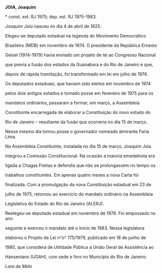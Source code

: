 **JOIA, Joaquim**



\* const. est. RJ 1975; dep. est. RJ 1975-1983.



*Joaquim Joia* nasceu no dia 4 de abril de 1925.



Elegeu-se deputado estadual na legenda do Movimento Democrático

Brasileiro (MDB) em novembro de 1974. O presidente da República Ernesto

Geisel (1974-1979) havia enviado um projeto de lei ao Congresso Nacional

que previa a fusão dos estados da Guanabara e do Rio de Janeiro e que,

depois de rápida tramitação, foi transformado em lei em julho de 1974.

Os deputados estaduais, que haviam sido eleitos em novembro de 1974

pelos dois antigos estados e tomado posse em fevereiro de 1975 para os

mandatos ordinários, passaram a formar, em março, a Assembleia

Constituinte encarregada de elaborar a Constituição do novo estado do

Rio de Janeiro – resultante da fusão que ocorreria no dia 15 de março.

Nesse mesmo dia tomou posse o governador nomeado almirante Faria Lima.



Na Assembleia Constituinte, instalada no dia 15 de março, Joaquim Joia

integrou a Comissão Constitucional. Na ocasião a maioria emedebista era

ligada a Chagas Freitas e defendia que não se prolongassem no tempo os

trabalhos constituintes. Em apenas quatro meses a nova Carta foi

finalizada. Com a promulgação da nova Constituição estadual em 23 de

julho de 1975, retornou ao exercício do mandato ordinário na Assembleia

Legislativa do Estado do Rio de Janeiro (ALERJ).



Reelegeu-se deputado estadual em novembro de 1978. Foi empossado no ano

seguinte e exerceu o mandato até o início de 1983. Nessa legislatura

elaborou o Projeto de Lei n^o^ 175/1979, publicado em 18 de junho de

1980, que considera de Utilidade Pública a União Geral de Assistência ao

Hanseniano (UGAH), com sede e foro no Município do Rio de Janeiro.



*Lara de Melo*



